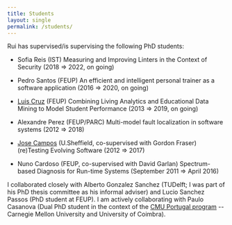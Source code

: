 ```yaml
---
title: Students
layout: single
permalink: /students/
---
```


Rui has supervised/is supervising the following PhD students:

* Sofia Reis (IST) Measuring and Improving Linters in the Context of Security (2018 ⇒ 2022, on going)

* Pedro Santos (FEUP) An efficient and intelligent personal trainer as a software application (2016 ⇒ 2020, on going)

* [Luis Cruz](https://luiscruz.github.io/) (FEUP) Combining Living Analytics and Educational Data Mining to Model Student Performance (2013 ⇒ 2019, on going)

* Alexandre Perez (FEUP/PARC) Multi-model fault localization in software systems (2012 ⇒ 2018)

* [Jose Campos](https://jose.github.io/) (U.Sheffield, co-supervised with Gordon Fraser) (re)Testing Evolving Software (2012 ⇒ 2017)

* Nuno Cardoso (FEUP, co-supervised with David Garlan) Spectrum-based Diagnosis for Run-time Systems (September 2011 ⇒ April 2016)

<p>I collaborated closely with Alberto Gonzalez Sanchez (TUDelft; I was part of his PhD thesis committee as his informal adviser) and Lucio Sanchez Passos (PhD student at FEUP). I am actively collaborating with Paulo Casanova (Dual PhD student in the context of the <a href="http://www.cmuportugal.org/">CMU Portugal program</a> -- Carnegie Mellon University and University of Coimbra).</p>
